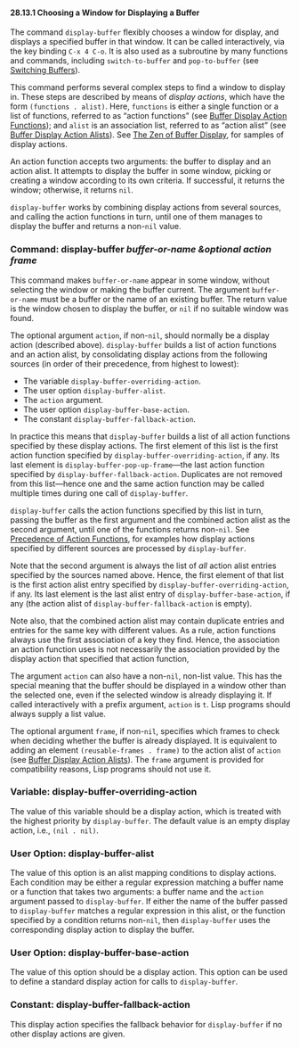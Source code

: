 

#### 28.13.1 Choosing a Window for Displaying a Buffer

The command `display-buffer` flexibly chooses a window for display, and displays a specified buffer in that window. It can be called interactively, via the key binding `C-x 4 C-o`. It is also used as a subroutine by many functions and commands, including `switch-to-buffer` and `pop-to-buffer` (see [Switching Buffers](Switching-Buffers.html)).

This command performs several complex steps to find a window to display in. These steps are described by means of *display actions*, which have the form `(functions . alist)`. Here, `functions` is either a single function or a list of functions, referred to as “action functions” (see [Buffer Display Action Functions](Buffer-Display-Action-Functions.html)); and `alist` is an association list, referred to as “action alist” (see [Buffer Display Action Alists](Buffer-Display-Action-Alists.html)). See [The Zen of Buffer Display](The-Zen-of-Buffer-Display.html), for samples of display actions.

An action function accepts two arguments: the buffer to display and an action alist. It attempts to display the buffer in some window, picking or creating a window according to its own criteria. If successful, it returns the window; otherwise, it returns `nil`.

`display-buffer` works by combining display actions from several sources, and calling the action functions in turn, until one of them manages to display the buffer and returns a non-`nil` value.

### Command: **display-buffer** *buffer-or-name \&optional action frame*

This command makes `buffer-or-name` appear in some window, without selecting the window or making the buffer current. The argument `buffer-or-name` must be a buffer or the name of an existing buffer. The return value is the window chosen to display the buffer, or `nil` if no suitable window was found.

The optional argument `action`, if non-`nil`, should normally be a display action (described above). `display-buffer` builds a list of action functions and an action alist, by consolidating display actions from the following sources (in order of their precedence, from highest to lowest):

*   The variable `display-buffer-overriding-action`.
*   The user option `display-buffer-alist`.
*   The `action` argument.
*   The user option `display-buffer-base-action`.
*   The constant `display-buffer-fallback-action`.

In practice this means that `display-buffer` builds a list of all action functions specified by these display actions. The first element of this list is the first action function specified by `display-buffer-overriding-action`, if any. Its last element is `display-buffer-pop-up-frame`—the last action function specified by `display-buffer-fallback-action`. Duplicates are not removed from this list—hence one and the same action function may be called multiple times during one call of `display-buffer`.

`display-buffer` calls the action functions specified by this list in turn, passing the buffer as the first argument and the combined action alist as the second argument, until one of the functions returns non-`nil`. See [Precedence of Action Functions](Precedence-of-Action-Functions.html), for examples how display actions specified by different sources are processed by `display-buffer`.

Note that the second argument is always the list of *all* action alist entries specified by the sources named above. Hence, the first element of that list is the first action alist entry specified by `display-buffer-overriding-action`, if any. Its last element is the last alist entry of `display-buffer-base-action`, if any (the action alist of `display-buffer-fallback-action` is empty).

Note also, that the combined action alist may contain duplicate entries and entries for the same key with different values. As a rule, action functions always use the first association of a key they find. Hence, the association an action function uses is not necessarily the association provided by the display action that specified that action function,

The argument `action` can also have a non-`nil`, non-list value. This has the special meaning that the buffer should be displayed in a window other than the selected one, even if the selected window is already displaying it. If called interactively with a prefix argument, `action` is `t`. Lisp programs should always supply a list value.

The optional argument `frame`, if non-`nil`, specifies which frames to check when deciding whether the buffer is already displayed. It is equivalent to adding an element `(reusable-frames . frame)` to the action alist of `action` (see [Buffer Display Action Alists](Buffer-Display-Action-Alists.html)). The `frame` argument is provided for compatibility reasons, Lisp programs should not use it.

### Variable: **display-buffer-overriding-action**

The value of this variable should be a display action, which is treated with the highest priority by `display-buffer`. The default value is an empty display action, i.e., `(nil . nil)`.

### User Option: **display-buffer-alist**

The value of this option is an alist mapping conditions to display actions. Each condition may be either a regular expression matching a buffer name or a function that takes two arguments: a buffer name and the `action` argument passed to `display-buffer`. If either the name of the buffer passed to `display-buffer` matches a regular expression in this alist, or the function specified by a condition returns non-`nil`, then `display-buffer` uses the corresponding display action to display the buffer.

### User Option: **display-buffer-base-action**

The value of this option should be a display action. This option can be used to define a standard display action for calls to `display-buffer`.

### Constant: **display-buffer-fallback-action**

This display action specifies the fallback behavior for `display-buffer` if no other display actions are given.
